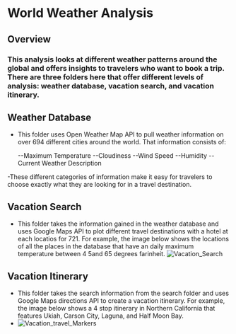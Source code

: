 # World Weather Analysis

## Overview

### This analysis looks at different weather patterns around the global and offers insights to travelers who want to book a trip. There are three folders here that offer different levels of analysis: weather database, vacation search, and vacation itinerary.

## Weather Database
  - This folder uses Open Weather Map API to pull weather information on over 694 different cities around the world. That information consists of:
    
    --Maximum Temperature
    --Cloudiness
    --Wind Speed
    --Humidity
    --Current Weather Description

-These different categories of information make it easy for travelers to choose exactly what they are looking for in a travel destination.

## Vacation Search
  - This folder takes the information gained in the weather database and uses Google Maps API to plot different travel destinations with a hotel at each locatios for 721. For example, the image below shows the locations of all the places in the database that have an daily maximum temperature between 4 5and 65 degrees farinheit.
![Vacation_Search](https://user-images.githubusercontent.com/99519095/166861460-e38a20b3-42fc-417a-847a-9b9c430fadaf.png)

## Vacation Itinerary
  - This folder takes the search information from the search folder and uses Google Maps directions API to create a vacation itinerary. For example, the image below shows a 4 stop itinerary in Northern California that features Ukiah, Carson City, Laguna, and Half Moon Bay.
  - ![Vacation_travel_Markers](https://user-images.githubusercontent.com/99519095/166861603-1db56931-9284-4a41-8762-ed86ec6cd4a7.png)
